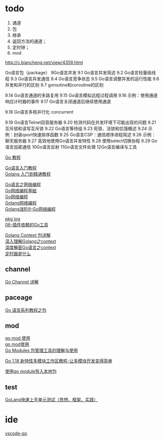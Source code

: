 
# todo
1. 通道
2. 包
3. 继承
4. 返回方法的通道；
5. 定时钟；
6. mod


http://c.biancheng.net/view/4359.html


<!-- to -->
Go语言包（package）
9Go语言并发
9.1 Go语言并发简述
9.2 Go语言轻量级线程
9.3 Go语言并发通信
9.4 Go语言竞争状态
9.5 Go语言调整并发的运行性能
9.6 并发和并行的区别
9.7 goroutine和coroutine的区别


9.14 Go语言通道的多路复用
9.15 Go语言模拟远程过程调用
9.16 示例：使用通道响应计时器的事件
9.17 Go语言关闭通道后继续使用通道



 <!-- todo list 并发； -->
9.18 Go语言多核并行化  concurrent

<!--  todo -->
9.19 Go语言Telnet回音服务器
9.20 检测代码在并发环境下可能出现的问题
9.21 互斥锁和读写互斥锁
9.22 Go语言等待组
9.23 死锁、活锁和饥饿概述
9.24 示例：封装qsort快速排序函数
9.25 Go语言CSP：通信顺序进程简述
9.26 示例：聊天服务器
9.27 高效地使用Go语言并发特性
9.28 使用select切换协程
9.29 Go语言加密通信
10Go语言反射
11Go语言文件处理
12Go语言编译与工具




[Go 教程](https://www.w3cschool.cn/go/)   


[Go语言入门教程](http://c.biancheng.net/golang/)   
[Golang 入门到精通教程](https://geekr.dev/golang-tutorial)  

[Go语言之网络编程](https://zhuanlan.zhihu.com/p/445485499)   
[Go网络编程基础](https://wskdsgcf.gitbook.io/mastering-go-zh-cn/12.0)    
[Go网络编程](https://www.cnblogs.com/itbsl/p/12157025.html)  
[Golang网络编程](https://juejin.cn/post/7019491645787897893)     
[Golang进阶9-Go网络编程](https://juejin.cn/post/6920955958843834375)    


[pkg log](https://pkg.go.dev/log)   
[06-插件依赖的Go工具](https://promacanthus.netlify.app/ide/vscode/06-%E6%8F%92%E4%BB%B6%E4%BE%9D%E8%B5%96%E7%9A%84go%E5%B7%A5%E5%85%B7/)   

[Golang Context 包详解](https://zhuanlan.zhihu.com/p/76555349)   
[深入理解Golang之context](https://zhuanlan.zhihu.com/p/110085652)   
[深度解密Go语言之context](https://zhuanlan.zhihu.com/p/68792989)    
[定时器是什么](https://juejin.cn/post/6884914839308533774)  

## channel
[Go Channel 详解](https://colobu.com/2016/04/14/Golang-Channels/)


## paceage
[Go 语言系列教程之包](https://juejin.cn/post/6946209245637378062)

## mod
 
[go mod 使用](https://juejin.cn/post/6844903798658301960)       
[go mod使用](https://zhuanlan.zhihu.com/p/482014524)    
[Go Modules 包管理工具的理解与使用](https://www.infoq.cn/article/xyjhjja87y7pvu1iwhz3)    

[Go 1.18 新特性多模块工作区教程-让多模块开发变得简单](https://github.com/link1st/link1st/tree/master/workspaces)

[使用go module导入本地包](https://zhuanlan.zhihu.com/p/109828249) 


## test 
[GoLang快速上手单元测试（思想、框架、实践）](https://learnku.com/articles/52896)    


# ide
[vscode-go](https://github.com/golang/vscode-go) 






